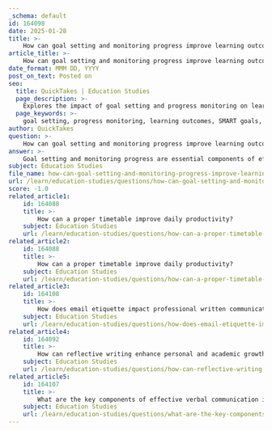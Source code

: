 ```yaml
---
_schema: default
id: 164098
date: 2025-01-28
title: >-
    How can goal setting and monitoring progress improve learning outcomes?
article_title: >-
    How can goal setting and monitoring progress improve learning outcomes?
date_format: MMM DD, YYYY
post_on_text: Posted on
seo:
  title: QuickTakes | Education Studies
  page_description: >-
    Explores the impact of goal setting and progress monitoring on learning outcomes, highlighting their role in enhancing clarity, motivation, self-regulation, and overall educational experiences.
  page_keywords: >-
    goal setting, progress monitoring, learning outcomes, SMART goals, motivation, engagement, self-regulation, feedback, independence, formative assessments, academic performance
author: QuickTakes
question: >-
    How can goal setting and monitoring progress improve learning outcomes?
answer: >-
    Goal setting and monitoring progress are essential components of effective learning strategies that can significantly improve learning outcomes. Here’s how they contribute to enhanced educational experiences:\n\n### 1. **Clarity and Focus**\nSetting specific, measurable, achievable, relevant, and time-bound (SMART) goals provides students with a clear direction. This clarity helps learners understand what they need to achieve, which can enhance motivation and focus. When students know their objectives, they are more likely to engage with the material and allocate their time and resources effectively.\n\n### 2. **Motivation and Engagement**\nGoals serve as motivational tools. When students set personal goals, they are more likely to feel a sense of ownership over their learning. This intrinsic motivation can lead to increased engagement with the subject matter, as students are driven to meet their objectives. The process of achieving these goals can also foster a sense of accomplishment, further motivating them to pursue additional challenges.\n\n### 3. **Progress Monitoring**\nMonitoring progress allows students to assess their understanding and performance continuously. This involves self-reflection and metacognitive regulation, where learners evaluate their strategies and comprehension. By regularly checking their progress against set goals, students can identify areas where they are excelling and areas that require more attention. This ongoing assessment helps in adjusting learning strategies to better meet their needs.\n\n### 4. **Feedback and Adaptation**\nFormative assessments, which are integral to progress monitoring, provide valuable feedback. This feedback helps students understand which outcomes they have mastered and which they need to focus on. It also informs educators about the effectiveness of their teaching methods, allowing them to modify their approaches to better support student learning.\n\n### 5. **Self-Regulation and Independence**\nGoal setting encourages self-regulation, as students learn to plan, monitor, and evaluate their learning activities. This process fosters independence, as students become more adept at managing their learning experiences. They learn to allocate time effectively, select appropriate strategies, and reflect on their learning processes, leading to more self-directed and autonomous learners.\n\n### 6. **Enhanced Learning Outcomes**\nUltimately, the combination of clear goal setting and effective progress monitoring leads to improved learning outcomes. Students who actively engage in these practices are more likely to achieve their academic objectives, perform better in assessments, and develop a deeper understanding of the material.\n\nIn summary, goal setting and progress monitoring are powerful tools that enhance learning by providing direction, fostering motivation, enabling self-regulation, and facilitating continuous improvement. By incorporating these strategies into their study habits, students can significantly improve their academic performance and overall educational experience.
subject: Education Studies
file_name: how-can-goal-setting-and-monitoring-progress-improve-learning-outcomes.md
url: /learn/education-studies/questions/how-can-goal-setting-and-monitoring-progress-improve-learning-outcomes
score: -1.0
related_article1:
    id: 164088
    title: >-
        How can a proper timetable improve daily productivity?
    subject: Education Studies
    url: /learn/education-studies/questions/how-can-a-proper-timetable-improve-daily-productivity
related_article2:
    id: 164088
    title: >-
        How can a proper timetable improve daily productivity?
    subject: Education Studies
    url: /learn/education-studies/questions/how-can-a-proper-timetable-improve-daily-productivity
related_article3:
    id: 164108
    title: >-
        How does email etiquette impact professional written communication?
    subject: Education Studies
    url: /learn/education-studies/questions/how-does-email-etiquette-impact-professional-written-communication
related_article4:
    id: 164092
    title: >-
        How can reflective writing enhance personal and academic growth?
    subject: Education Studies
    url: /learn/education-studies/questions/how-can-reflective-writing-enhance-personal-and-academic-growth
related_article5:
    id: 164107
    title: >-
        What are the key components of effective verbal communication in public speaking?
    subject: Education Studies
    url: /learn/education-studies/questions/what-are-the-key-components-of-effective-verbal-communication-in-public-speaking
---
```


&nbsp;